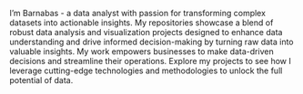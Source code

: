 I’m Barnabas - a data analyst with passion for transforming complex datasets into actionable insights. 
My repositories showcase a blend of robust data analysis and visualization projects designed to enhance data understanding and drive informed decision-making by turning raw data into valuable insights.
My work empowers businesses to make data-driven decisions and streamline their operations. 
Explore my projects to see how I leverage cutting-edge technologies and methodologies to unlock the full potential of data.
